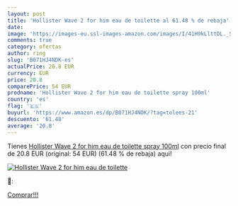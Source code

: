 ```yaml
---
layout: post
title: 'Hollister Wave 2 for him eau de toilette al 61.48 % de rebaja'
date: 
image: 'https://images-eu.ssl-images-amazon.com/images/I/41H9kLlttDL._SL200_.jpg'
comments: true
category: ofertas
author: ring
slug: 'B071HJ4NDK-es'
actualPrice: 20.8 EUR
currency: EUR
price: 20.8
comparePrice: 54 EUR
prodname: 'Hollister Wave 2 for him eau de toilette spray 100ml'
country: 'es'
flag: '🇪🇸'
buyurl: 'https://www.amazon.es/dp/B071HJ4NDK/?tag=tolees-21'
descuento: '61.48'
average: '20.8'
---
```


Tienes [Hollister Wave 2 for him eau de toilette spray 100ml](https://www.amazon.es/dp/B071HJ4NDK/?tag=tolees-21) con precio final de  20.8 EUR (original: 54 EUR) (61.48 %  de rebaja) aqui!

[![Hollister Wave 2 for him eau de toilette](https://images-eu.ssl-images-amazon.com/images/I/41H9kLlttDL._SL200_.jpg)](https://www.amazon.es/dp/B071HJ4NDK/?tag=tolees-21)

🔎:


[Comprar!!!](https://www.amazon.es/dp/B071HJ4NDK/?tag=tolees-21)
